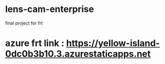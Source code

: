 # lens-cam-enterprise
final project for frt
# azure frt link : https://yellow-island-0dc0b3b10.3.azurestaticapps.net
